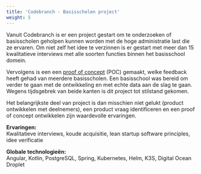 ```yaml
---
title: 'Codebranch - Basisscholen project'
weight: 5
---
```


Vanuit Codebranch is er een project gestart om te onderzoeken of basisscholen geholpen kunnen worden met de hoge
administratie last die ze ervaren. Om niet zelf het idee te verzinnen is er gestart met meer dan 15 kwalitatieve interviews
met alle soorten functies binnen het basisschool domein. 

Vervolgens is een een [proof of concept](https://nieuweninontwikkeling.nl) (POC) gemaakt, welke feedback heeft gehad 
van meerdere basisscholen. Een basisschool was bereid om verder te gaan met de ontwikkeling en met echte data aan de slag 
te gaan. Wegens tijdsgebrek van beide kanten is dit project tot stilstand gekomen.

Het belangrijkste deel van project is dan misschien niet gelukt (product ontwikkelen met deelnemers), 
een product vraag identificeren en een proof of concept ontwikkelen zijn waardevolle ervaringen.

**Ervaringen:** \
Kwalitatieve interviews, koude acquisitie, lean startup software principles, idee verificatie

**Globale technologieën:** \
Angular, Kotlin, PostgreSQL, Spring, Kubernetes, Helm, K3S, Digital Ocean Droplet
